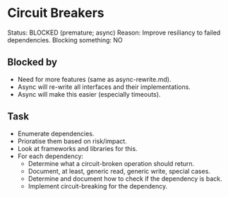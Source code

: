 # Circuit Breakers
Status: BLOCKED (premature; async)
Reason: Improve resiliancy to failed dependencies.
Blocking something: NO


## Blocked by

  * Need for more features (same as async-rewrite.md).
  * Async will re-write all interfaces and their implementations.
  * Async will make this easier (especially timeouts).


## Task

  * Enumerate dependencies.
  * Prioratise them based on risk/impact.
  * Look at frameworks and libraries for this.
  * For each dependency:
    * Determine what a circuit-broken operation should return.
    * Document, at least, generic read, generic write, special cases.
    * Determine and document how to check if the dependency is back.
    * Implement circuit-breaking for the dependency.
